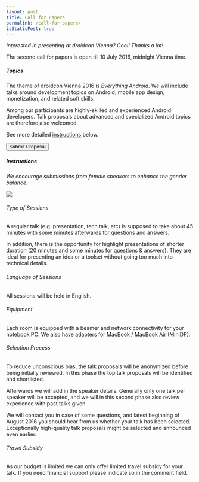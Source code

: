 ```yaml
---
layout: post
title: Call for Papers
permalink: /call-for-papers/
isStaticPost: true
---
```


_Interested in presenting at droidcon Vienna? Cool! Thanks a lot!_

The second call for papers is open till 10 July 2016, midnight Vienna time.

##### Topics

The theme of droidcon Vienna 2016 is *Everything Android*. We will include talks around development topics on Android, mobile app design, monetization, and related soft skills.

Among our participants are highly-skilled and experienced Android developers. Talk proposals about advanced and specialized Android topics are therefore also welcomed.

See more detailed [instructions](#submit) below.

[<button id="submit">Submit Proposal</button>](https://cfp.gdg-vienna.at)

##### Instructions

_We encourage submissions from female speakers to enhance the gender balance._

[<img src="{{ site.baseurl}}/img/partners/supportingdiversity.png">](/diversity)

###### Type of Sessions

A regular talk (e.g. presentation, tech talk, etc) is supposed to take about 45 minutes with some minutes afterwards for questions and answers.

In addition, there is the opportunity for highlight presentations of shorter duration (20 minutes and some minutes for questions & answers). They are ideal for presenting an idea or a toolset without going too much into technical details.

###### Language of Sessions

All sessions will be held in English.

###### Equipment

Each room is equipped with a beamer and network connectivity for your notebook PC. We also have adapters for MacBook / MacBook Air (MiniDP).

###### Selection Process

To reduce unconscious bias, the talk proposals will be anonymized before being initially reviewed. In this phase the top talk proposals will be identified and shortlisted.

Afterwards we will add in the speaker details. Generally only one talk per speaker will be accepted, and we will in this second phase also review experience with past talks given.

We will contact you in case of some questions, and latest beginning of August 2016 you should hear from us whether your talk has been selected. Exceptionally high-quality talk proposals might be selected and announced even earlier.

###### Travel Subsidy

As our budget is limited we can only offer limited travel subsidy for your talk. If you need financial support please indicate so in the comment field.

<img class="img-responsive feature-image" src="{{ site.baseurl }}/img/posts/cod.jpg" style="display:none">